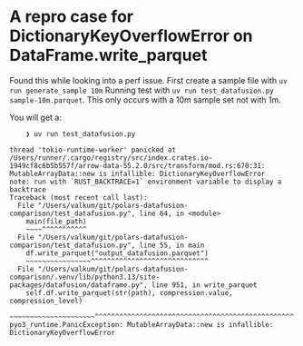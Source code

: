 # A repro case for DictionaryKeyOverflowError on DataFrame.write_parquet

Found this while looking into a perf issue.
First create a sample file with `uv run generate_sample 10m`
Running test with `uv run test_datafusion.py sample-10m.parquet`.
This only occurs with a 10m sample set not with 1m.

You will get a:

```
    ❯ uv run test_datafusion.py

thread 'tokio-runtime-worker' panicked at /Users/runner/.cargo/registry/src/index.crates.io-1949cf8c6b5b557f/arrow-data-55.2.0/src/transform/mod.rs:670:31:
MutableArrayData::new is infallible: DictionaryKeyOverflowError
note: run with `RUST_BACKTRACE=1` environment variable to display a backtrace
Traceback (most recent call last):
  File "/Users/valkum/git/polars-datafusion-comparison/test_datafusion.py", line 64, in <module>
    main(file_path)
    ~~~~^^^^^^^^^^^
  File "/Users/valkum/git/polars-datafusion-comparison/test_datafusion.py", line 55, in main
    df.write_parquet("output_datafusion.parquet")
    ~~~~~~~~~~~~~~~~^^^^^^^^^^^^^^^^^^^^^^^^^^^^^
  File "/Users/valkum/git/polars-datafusion-comparison/.venv/lib/python3.13/site-packages/datafusion/dataframe.py", line 951, in write_parquet
    self.df.write_parquet(str(path), compression.value, compression_level)
    ~~~~~~~~~~~~~~~~~~~~~^^^^^^^^^^^^^^^^^^^^^^^^^^^^^^^^^^^^^^^^^^^^^^^^^
pyo3_runtime.PanicException: MutableArrayData::new is infallible: DictionaryKeyOverflowError
```
